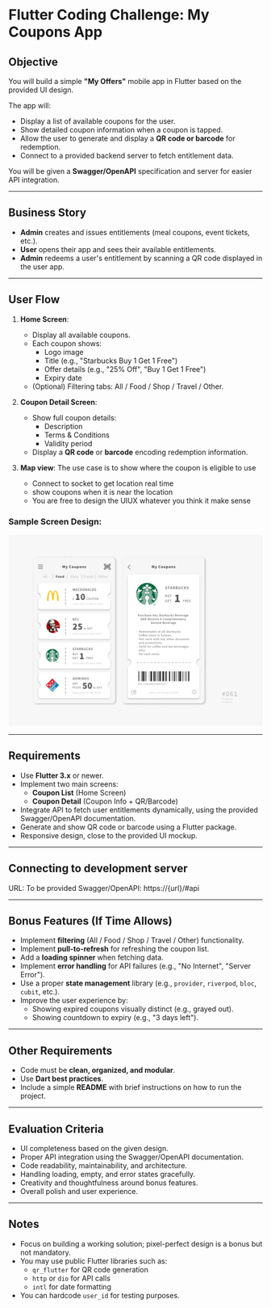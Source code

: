 # Flutter Coding Challenge: My Coupons App

## Objective

You will build a simple **"My Offers"** mobile app in Flutter based on the provided UI design.

The app will:
- Display a list of available coupons for the user.
- Show detailed coupon information when a coupon is tapped.
- Allow the user to generate and display a **QR code or barcode** for redemption.
- Connect to a provided backend server to fetch entitlement data.

You will be given a **Swagger/OpenAPI** specification and server for easier API integration.

---

## Business Story

- **Admin** creates and issues entitlements (meal coupons, event tickets, etc.).
- **User** opens their app and sees their available entitlements.
- **Admin** redeems a user's entitlement by scanning a QR code displayed in the user app.

---

## User Flow

1. **Home Screen**:
   - Display all available coupons.
   - Each coupon shows:
     - Logo image
     - Title (e.g., "Starbucks Buy 1 Get 1 Free")
     - Offer details (e.g., "25% Off", "Buy 1 Get 1 Free")
     - Expiry date
   - (Optional) Filtering tabs: All / Food / Shop / Travel / Other.

2. **Coupon Detail Screen**:
   - Show full coupon details:
     - Description
     - Terms & Conditions
     - Validity period
   - Display a **QR code** or **barcode** encoding redemption information.

3. **Map view**:
   The use case is to show where the coupon is eligible to use
   - Connect to socket to get location real time
   - show coupons when it is near the location
   - You are free to design the UIUX whatever you think it make sense

### Sample Screen Design:
![Sample Screen Design](./screenshot.png)

---

## Requirements

- Use **Flutter 3.x** or newer.
- Implement two main screens:
  - **Coupon List** (Home Screen)
  - **Coupon Detail** (Coupon Info + QR/Barcode)
- Integrate API to fetch user entitlements dynamically, using the provided Swagger/OpenAPI documentation.
- Generate and show QR code or barcode using a Flutter package.
- Responsive design, close to the provided UI mockup.

---

## Connecting to development server
URL: To be provided
Swagger/OpenAPI: https://{url}/#api

---

## Bonus Features (If Time Allows)

- Implement **filtering** (All / Food / Shop / Travel / Other) functionality.
- Implement **pull-to-refresh** for refreshing the coupon list.
- Add a **loading spinner** when fetching data.
- Implement **error handling** for API failures (e.g., "No Internet", "Server Error").
- Use a proper **state management** library (e.g., `provider`, `riverpod`, `bloc`, `cubit`, etc.).
- Improve the user experience by:
  - Showing expired coupons visually distinct (e.g., grayed out).
  - Showing countdown to expiry (e.g., "3 days left").

---

## Other Requirements

- Code must be **clean, organized, and modular**.
- Use **Dart best practices**.
- Include a simple **README** with brief instructions on how to run the project.

---

## Evaluation Criteria

- UI completeness based on the given design.
- Proper API integration using the Swagger/OpenAPI documentation.
- Code readability, maintainability, and architecture.
- Handling loading, empty, and error states gracefully.
- Creativity and thoughtfulness around bonus features.
- Overall polish and user experience.

---

## Notes

- Focus on building a working solution; pixel-perfect design is a bonus but not mandatory.
- You may use public Flutter libraries such as:
  - `qr_flutter` for QR code generation
  - `http` or `dio` for API calls
  - `intl` for date formatting
- You can hardcode `user_id` for testing purposes.
